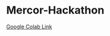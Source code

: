 # Mercor-Hackathon

[Google Colab Link](https://colab.research.google.com/drive/17O_JEkJbWNKxI7_brGSgvJVpDvxxGm18?usp=sharing#scrollTo=1pCSdVMTxvXZ)
